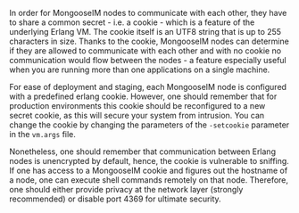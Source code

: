 In order for MongooseIM nodes to communicate with each other, they have to share a common secret - i.e. a cookie - which is a feature of the underlying Erlang VM.
The cookie itself is an UTF8 string that is up to 255 characters in size.
Thanks to the cookie, MongooseIM nodes can determine if they are allowed to communicate with each other and with no cookie no communication would flow between the nodes - a feature especially useful when you are running more than one applications on a single machine. 

For ease of deployment and staging, each MongooseIM node is configured with a predefined erlang cookie.
However, one should remember that for production environments this cookie should be reconfigured to a new secret cookie, as this will secure your system from intrusion.
You can change the cookie by changing the parameters of the `-setcookie` parameter in the `vm.args` file.

Nonetheless, one should remember that communication between Erlang nodes is unencrypted by default, hence, the cookie is vulnerable to sniffing.
If one has access to a MongooseIM cookie and figures out the hostname of a node, one can execute shell commands remotely on that node.
Therefore, one should either provide privacy at the network layer (strongly recommended) or disable port 4369 for ultimate security.

